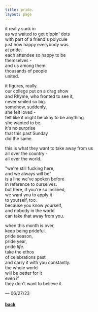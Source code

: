 ```yaml
---
title: pride.
layout: page
---
```


it really sunk in\
as we waited to get dippin' dots\
with part of a friend's polycule\
just how happy everybody was\
at pride.\
each attendee so happy to be\
themselves -\
and us among them.\
thousands of people\
united.

it figures, really.\
our college put on a drag show\
and Rhyme, who fronted to see it,\
never smiled so big.\
somehow, suddenly,\
she felt loved -\
felt like it might be okay to be anything\
she wanted to be.\
it's no surprise\
that this past Sunday\
did the same.

this is what they want to take away from us\
all over the country -\
all over the world.

"we're still fucking here,\
and we always will be"\
is a line we've spoken before\
in reference to ourselves.\
but here, if you're so inclined,\
we want you to apply it\
to yourself, too.\
because you know yourself,\
and nobody in the world\
can take that away from you.

when this month is over,\
keep being prideful.\
pride season,\
pride year,\
pride *life*.\
take the ethos\
of celebrations past\
and carry it with you constantly.\
the whole world\
will be better for it\
even if\
they don't want to believe it.

&mdash; 06/27/23

#### [back](index)

